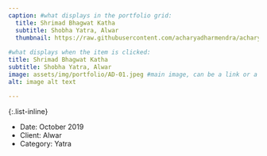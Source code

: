 ```yaml
---
caption: #what displays in the portfolio grid:
  title: Shrimad Bhagwat Katha 
  subtitle: Shobha Yatra, Alwar
  thumbnail: https://raw.githubusercontent.com/acharyadharmendra/acharyadharmendra.github.io/main/assets/img/portfolio/AD-01.jpeg
  
#what displays when the item is clicked:
title: Shrimad Bhagwat Katha 
subtitle: Shobha Yatra, Alwar
image: assets/img/portfolio/AD-01.jpeg #main image, can be a link or a file in assets/img/portfolio
alt: image alt text

---
```


{:.list-inline} 
- Date: October 2019
- Client: Alwar
- Category: Yatra

